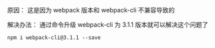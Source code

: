原因：
这是因为 webpack 版本和 webpack-cli 不兼容导致的

解决办法：
通过命令升级 webpack-cli 为 3.1.1 版本就可以解决这个问题了

    npm i webpack-cli@3.1.1 --save
